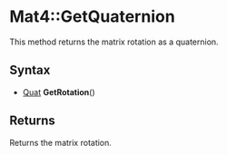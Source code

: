 # Mat4::GetQuaternion

This method returns the matrix rotation as a quaternion.

## Syntax

- [Quat](Quat.md) **GetRotation**()

## Returns

Returns the matrix rotation.
